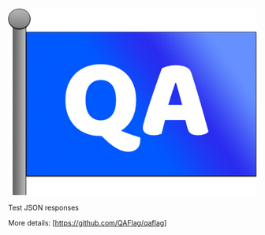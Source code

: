 ![QA Flag](/assets/qaflag.png)

Test JSON responses

More details: [https://github.com/QAFlag/qaflag]
